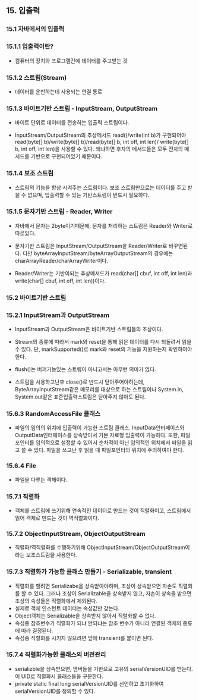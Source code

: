 ## 15. 입출력

### 15.1 자바에서의 입출력

### 15.1.1 입출력이란?

- 컴퓨터의 장치와 프로그램간에 데이터를 주고받는 것

### 15.1.2 스트림(Stream)

- 데이터를 운반하는데 사용되는 연결 통로

### 15.1.3 바이트기반 스트림 - InputStream, OutputStream

- 바이트 단위로 데이터를 전송하는 입출력 스트림이다.

- InputStream/OutputStream의 추상메서드 read()/write(int b)가 구현되어야 read(byte[] b)/write(byte[] b)/read(byte[] b, int off, int len)/ write(byte[] b, int off, int len)을 사용할 수 있다. 왜냐하면 후자의 메서드들은 모두 전자의 메서드를 기반으로 구현되어있기 때문이다.

### 15.1.4 보조 스트림

- 스트림의 기능을 향상 시켜주는 스트림이다. 보조 스트림만으로는 데이터를 주고 받을 수 없으며, 입출력할 수 있는 기반스트림이 반드시 필요하다.

### 15.1.5 문자기반 스트림 - Reader, Writer

- 자바에서 문자는 2byte이기때문에, 문자를 처리하는 스트림은 Reader와 Writer로 따로있다.

- 문자기반 스트림은 InputStream/OutputStream을  Reader/Writer로 바꾸면된다. 다만 byteArrayInputStream/byteArrayOutputStream의 경우에는 charArrayReader/charArrayWriter이다.

- Reader/Writer는 기반이되는 추상메서드가 read(char[] cbuf, int off, int len)과 write(char[] cbuf, int off, int len))이다.

### 15.2 바이트기반 스트림

### 15.2.1 InputStream과 OutputStream

- InputStream과 OutputStream은 바이트기반 스트림들의 조상이다.

- Stream의 종류에 따라서 mark와 reset을 통해 읽은 데이터를 다시 되돌려서 읽을 수 있다. 단, markSupported()로 mark와 reset의 기능을 지원하는지 확인하여야 한다.

- flush()는 버퍼기능있는 스트림이 아니고서는 아무런 의미가 없다.

- 스트림을 사용하고난후 close()로 반드시 닫아주어야하는데, ByteArrayInputStream같은 메모리를 대상으로 하는 스트림이나 System.in, System.out같은 표준입출력스트림은 닫아주지 않아도 된다.

### 15.6.3 RandomAccessFile 클래스

- 파일의 임의의 위치에 입출력이 가능한 스트림 클래스. InputData인터페이스와 OutputData인터페이스를 상속받아서 기본 자료형 입출력이 가능하다. 또한, 파일포인터를 임의적으로 설정할 수 있어서 순차적이 아닌 임의적인 위치에서 파일을 읽고 쓸 수 있다. 파일을 쓰고난 후 읽을 때 파일포인터의 위치에 주의하여야 한다.

### 15.6.4 File

- 파일을 다루는 객체이다.

### 15.7.1 직렬화

- 객체를 스트림에 쓰기위해 연속적인 데이터로 만드는 것이 직렬화이고, 스트림에서 읽어 객체로 만드는 것이 역직렬화이다.

### 15.7.2  ObjectInputStream, ObjectOutputStream

- 직렬화/역직렬화를 수행하기위해 ObjectInputStream/ObjectOutputStream이라는 보조스트림을 사용한다.

### 15.7.3 직렬화가 가능한 클래스 만들기    -   Serializable,   transient

- 직렬화를 할려면 Serializabe을 상속받아야하며, 조상이 상속받으면 자손도 직렬화를 할 수 있다. 그러나 조상이 Serializable을 상속받지 않고, 자손이 상속을 받으면 조상의 속성들은 직렬화에서 제외된다.
- 실제로 객체 인스턴트 데이터는 속성값만 갖는다.
- Object객체는 Serializable을 상속받지 않아서 직렬화할 수 없다.
- 속성중 참조변수가 직렬화가 되냐 안되냐는 참조 변수가 아니라 연결된 객체의 종류에 따라 결정된다.
- 속성중 직렬화를 시키지 않으려면 앞에 transient를 붙이면 된다.

### 15.7.4 직렬화가능한 클래스의 버전관리

- serializble을 상속받으면, 멤버들을 기반으로 고유의 serialVersionUID를 받는다. 이 UID로 직렬화시 클래스들을 구분한다.
- private static final long serialVersionUID를 선언하고 초기화하여 serialVersionUID를 정의할 수 있다.